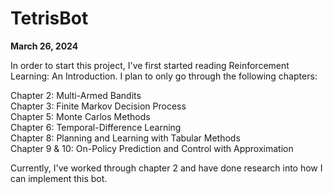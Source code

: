 # TetrisBot
**March 26, 2024**

In order to start this project, I've first started reading Reinforcement Learning: An Introduction. I plan to only go through the following chapters:  
  
Chapter 2: Multi-Armed Bandits  
Chapter 3: Finite Markov Decision Process  
Chapter 5: Monte Carlos Methods  
Chapter 6: Temporal-Difference Learning  
Chapter 8: Planning and Learning with Tabular Methods  
Chapter 9 & 10: On-Policy Prediction and Control with Approximation  
  
Currently, I've worked through chapter 2 and have done research into how I can implement this bot.

